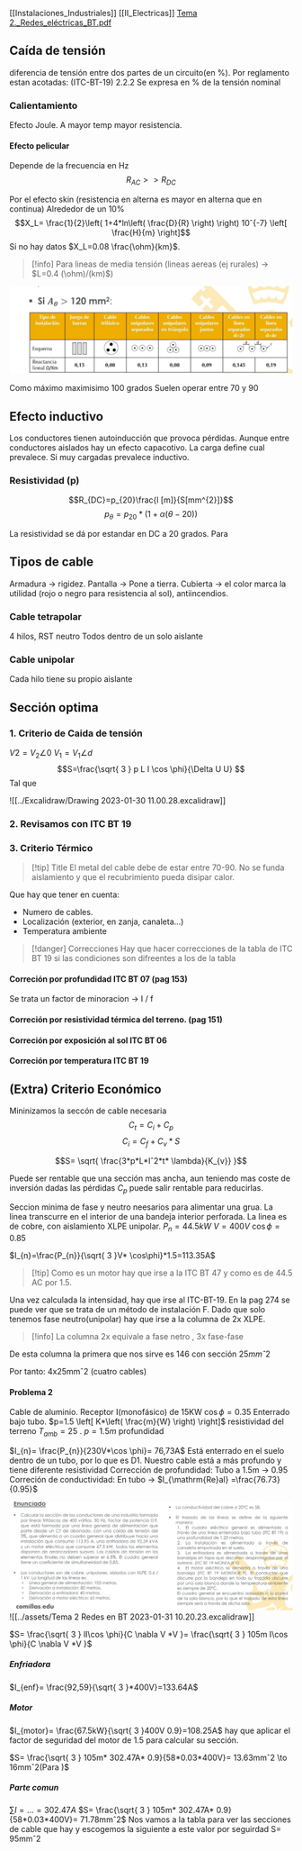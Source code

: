 [[Instalaciones_Industriales]] [[II_Electricas]]
 [Tema 2._Redes_eléctricas_BT.pdf](../assets/Tema_2._Redes_eléctricas_BT_1674551148652_0.pdf)

## Caída de tensión
 diferencia de tensión entre dos partes de un circuito(en %).
 Por reglamento estan acotadas: (ITC-BT-19) 2.2.2
 Se expresa en % de la  tensión nominal 
### Calientamiento
 Efecto Joule. A mayor temp mayor resistencia.
#### Efecto pelicular
Depende de la  frecuencia en Hz
	$$ R_{AC}>>R_{DC}$$
	
Por el efecto skin (resistencia en alterna es mayor en alterna que en continua) Alrededor de un 10%
	$$X_L= \frac{1}{2}\left( 1+4*ln\left( \frac{D}{R} \right) \right) 10ˆ{-7} \left[ \frac{H}{m} \right]$$
	Si no hay datos $X_L=0.08 \frac{\ohm}{km}$.


> [!info] Para lineas de media tensión (lineas aereas (ej rurales) -> $L=0.4 (\ohm)/(km)$)


![](../assets/Screenshot_2023-01-30-10-43-13-422_cn.wps.moffice_eng.png)

 Como máximo maximisimo 100 grados
 Suelen operar entre 70 y 90
## Efecto inductivo
 Los conductores tienen autoinducción que provoca pérdidas.
 Aunque entre conductores aislados hay un efecto capacotivo.
 La carga define cual prevalece. Si muy cargadas prevalece inductivo.
### Resistividad (p)
 $$R_{DC}=p_{20}\frac{l [m]}{S[mm^{2}]}$$$$p_{\theta}  = p_{20} *(1 + \alpha (\theta -20))$$

La resistividad se dá por estandar en DC a 20 grados. Para 
## Tipos de cable 
 Armadura -> rigidez.
 Pantalla -> Pone a tierra.
 Cubierta -> el color marca la utilidad (rojo o negro para resistencia al sol), antiincendios.
### Cable tetrapolar
 4 hilos, RST neutro Todos dentro de un solo aislante
### Cable unipolar
Cada hilo tiene su propio aislante
## Sección optima
### 1. Criterio de Caida de tensión
$V2= V_{2} \angle{0}$
$V_{1} = V_{1} \angle d$
$$S=\frac{\sqrt{ 3 } p L I \cos \phi}{\Delta U U} $$
Tal que


![[../Excalidraw/Drawing 2023-01-30 11.00.28.excalidraw]]


### 2. Revisamos con ITC BT 19

### 3. Criterio Térmico
 
> [!tip] Title
> El metal del cable debe de estar entre 70-90. No se funda aislamiento y que el recubrimiento pueda disipar calor.

 Que hay que tener en cuenta:
  * Numero de cables.
  * Localización (exterior, en zanja, canaleta...)
  * Temperatura ambiente
  
> [!danger] Correcciones
>Hay que hacer correcciones de la tabla de ITC BT 19 si las condiciones son difreentes a los de la tabla

#### Correción por profundidad ITC BT 07 (pag 153)
Se trata un factor de minoracion -> I / f
#### Correción por resistividad térmica del terreno. (pag 151)

#### Correción por exposición al sol ITC BT 06 
#### Correción por temperatura  ITC BT 19 


## (Extra) Criterio Económico
Mininizamos la seccón de cable necesaria
$$C_{t}=C_{i}+C_{p}$$
$$C_{i}= C_{f}+ C_{v}*S$$

$$S= \sqrt{ \frac{3*p*L*Iˆ2*t* \lambda}{K_{v}} }$$

  Puede ser rentable que una sección mas ancha, aun teniendo mas coste de inversión dadas las pérdidas $C_{p}$ puede salir rentable para reducirlas.

Seccion minima de fase y neutro neesarios para alimentar una grua.
La linea transcurre en el interior de una bandeja interior  perforada.
La linea es de cobre, con aislamiento XLPE unipolar.
$P_{n}=44.5 kW$
$V=400V$ $\cos\phi=0.85$

$I_{n}=\frac{P_{n}}{\sqrt{ 3 }V* \cos\phi}*1.5=113.35A$

> [!tip] Como es un motor hay que irse a la ITC BT 47 y como es de 44.5 AC por 1.5.  

Una vez calculada la intensidad, hay que irse al ITC-BT-19.
En la pag 274 se puede ver que se trata de un  método de instalación F.
Dado que solo tenemos fase neutro(unipolar) hay que irse a la columna de 2x XLPE.

> [!info] La columna 2x equivale a fase netro , 3x fase-fase


De esta columna la primera que nos sirve es 146 con sección $25 mmˆ{2}$

Por tanto: 4x25mmˆ2 (cuatro cables)

#### Problema 2
Cable de aluminio. Receptor I(monofásico) de 15KW $\cos \phi =0.35$
Enterrado bajo tubo. 
$p=1.5 \left[ K*\left( \frac{m}{W} \right) \right]$ resistividad del terreno
$T_{amb}=25$  .    $p=1.5 m$ profundidad


$I_{n}= \frac{P_{n}}{230V*\cos \phi}= 76,73A$
Está enterrado en el suelo dentro de un tubo, por lo que es D1.
Nuestro cable está a más profundo y tiene diferente resistividad
Corrección de profundidad: Tubo a 1.5m -> 0.95
Correción de conductividad: En tubo  ->
$I_{\mathrm{Re}al} =\frac{76.73}{0.95}$

![](../assets/Screenshot_2023-01-31-10-17-57-318_md.obsidian%201.png)
![[../assets/Tema 2 Redes en BT 2023-01-31 10.20.23.excalidraw]]

$S= \frac{\sqrt{ 3 } lI\cos \phi}{C \nabla V *V }= \frac{\sqrt{ 3 } 105m I\cos \phi}{C \nabla V *V }$
##### Enfriadora
$I_{enf}= \frac{92,59}{\sqrt{ 3 }*400V}=133.64A$
##### Motor
$I_{motor}= \frac{67.5kW}{\sqrt{ 3 }400V 0.9}=108.25A$
hay que aplicar el factor de seguridad del motor de 1.5 para calcular su sección.

$S= \frac{\sqrt{ 3 } 105m*  302.47A* 0.9}{58*0.03*400V}= 13.63mmˆ2 \to 16mmˆ2(Para )$

##### Parte comun

$\sum I = \dots = 302.47 A$
$S= \frac{\sqrt{ 3 } 105m*  302.47A* 0.9}{58*0.03*400V}= 71.78mmˆ2$
Nos vamos a la tabla para ver las secciones de cable que hay y escogemos la siguiente a este valor por seguirdad
S= 95mmˆ2
